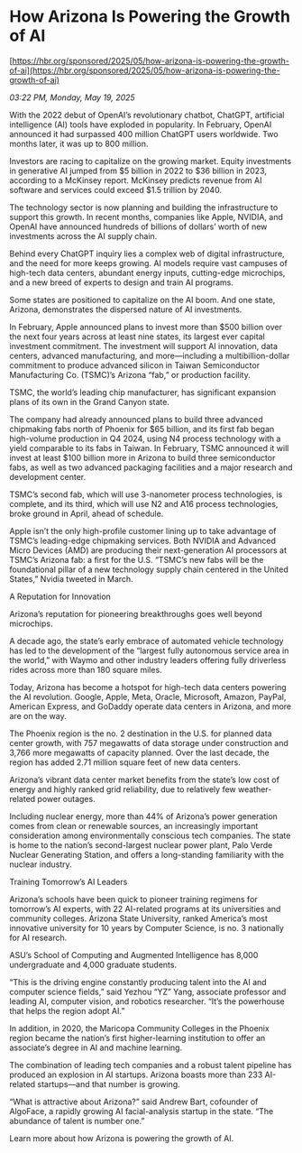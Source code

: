# How Arizona Is Powering the Growth of AI

[https://hbr.org/sponsored/2025/05/how-arizona-is-powering-the-growth-of-ai](https://hbr.org/sponsored/2025/05/how-arizona-is-powering-the-growth-of-ai)

*03:22 PM, Monday, May 19, 2025*

With the 2022 debut of OpenAI’s revolutionary chatbot, ChatGPT, artificial intelligence (AI) tools have exploded in popularity. In February, OpenAI announced it had surpassed 400 million ChatGPT users worldwide. Two months later, it was up to 800 million.

Investors are racing to capitalize on the growing market. Equity investments in generative AI jumped from $5 billion in 2022 to $36 billion in 2023, according to a McKinsey report. McKinsey predicts revenue from AI software and services could exceed $1.5 trillion by 2040.

The technology sector is now planning and building the infrastructure to support this growth. In recent months, companies like Apple, NVIDIA, and OpenAI have announced hundreds of billions of dollars’ worth of new investments across the AI supply chain.

Behind every ChatGPT inquiry lies a complex web of digital infrastructure, and the need for more keeps growing. AI models require vast campuses of high-tech data centers, abundant energy inputs, cutting-edge microchips, and a new breed of experts to design and train AI programs.

Some states are positioned to capitalize on the AI boom. And one state, Arizona, demonstrates the dispersed nature of AI investments.

In February, Apple announced plans to invest more than $500 billion over the next four years across at least nine states, its largest ever capital investment commitment. The investment will support AI innovation, data centers, advanced manufacturing, and more—including a multibillion-dollar commitment to produce advanced silicon in Taiwan Semiconductor Manufacturing Co. (TSMC)’s Arizona “fab,” or production facility.

TSMC, the world’s leading chip manufacturer, has significant expansion plans of its own in the Grand Canyon state.

The company had already announced plans to build three advanced chipmaking fabs north of Phoenix for $65 billion, and its first fab began high-volume production in Q4 2024, using N4 process technology with a yield comparable to its fabs in Taiwan. In February, TSMC announced it will invest at least $100 billion more in Arizona to build three semiconductor fabs, as well as two advanced packaging facilities and a major research and development center.

TSMC’s second fab, which will use 3-nanometer process technologies, is complete, and its third, which will use N2 and A16 process technologies, broke ground in April, ahead of schedule.

Apple isn’t the only high-profile customer lining up to take advantage of TSMC’s leading-edge chipmaking services. Both NVIDIA and Advanced Micro Devices (AMD) are producing their next-generation AI processors at TSMC’s Arizona fab: a first for the U.S. “TSMC’s new fabs will be the foundational pillar of a new technology supply chain centered in the United States,” Nvidia tweeted in March.

A Reputation for Innovation

Arizona’s reputation for pioneering breakthroughs goes well beyond microchips.

A decade ago, the state’s early embrace of automated vehicle technology has led to the development of the “largest fully autonomous service area in the world,” with Waymo and other industry leaders offering fully driverless rides across more than 180 square miles.

Today, Arizona has become a hotspot for high-tech data centers powering the AI revolution. Google, Apple, Meta, Oracle, Microsoft, Amazon, PayPal, American Express, and GoDaddy operate data centers in Arizona, and more are on the way.

The Phoenix region is the no. 2 destination in the U.S. for planned data center growth, with 757 megawatts of data storage under construction and 3,766 more megawatts of capacity planned. Over the last decade, the region has added 2.71 million square feet of new data centers.

Arizona’s vibrant data center market benefits from the state’s low cost of energy and highly ranked grid reliability, due to relatively few weather-related power outages.

Including nuclear energy, more than 44% of Arizona’s power generation comes from clean or renewable sources, an increasingly important consideration among environmentally conscious tech companies. The state is home to the nation’s second-largest nuclear power plant, Palo Verde Nuclear Generating Station, and offers a long-standing familiarity with the nuclear industry.

Training Tomorrow’s AI Leaders

Arizona’s schools have been quick to pioneer training regimens for tomorrow’s AI experts, with 22 AI-related programs at its universities and community colleges. Arizona State University, ranked America’s most innovative university for 10 years by Computer Science, is no. 3 nationally for AI research.

ASU’s School of Computing and Augmented Intelligence has 8,000 undergraduate and 4,000 graduate students.

“This is the driving engine constantly producing talent into the AI and computer science fields,” said Yezhou “YZ” Yang, associate professor and leading AI, computer vision, and robotics researcher. “It’s the powerhouse that helps the region adopt AI.”

In addition, in 2020, the Maricopa Community Colleges in the Phoenix region became the nation’s first higher-learning institution to offer an associate’s degree in AI and machine learning.

The combination of leading tech companies and a robust talent pipeline has produced an explosion in AI startups. Arizona boasts more than 233 AI-related startups—and that number is growing.

“What is attractive about Arizona?” said Andrew Bart, cofounder of AlgoFace, a rapidly growing AI facial-analysis startup in the state. “The abundance of talent is number one.”

Learn more about how Arizona is powering the growth of AI.


